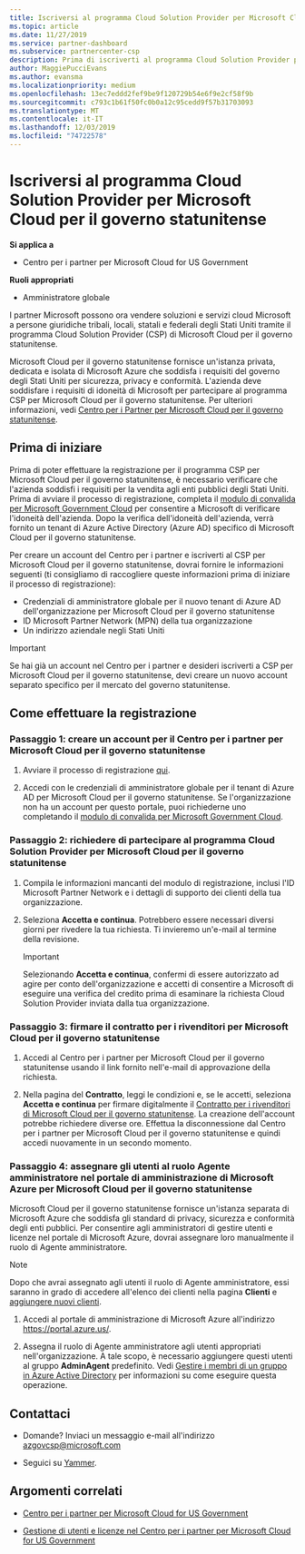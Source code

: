 ```yaml
---
title: Iscriversi al programma Cloud Solution Provider per Microsoft Cloud per il governo statunitense | Centro per i partner per Microsoft Cloud per il governo statunitense
ms.topic: article
ms.date: 11/27/2019
ms.service: partner-dashboard
ms.subservice: partnercenter-csp
description: Prima di iscriverti al programma Cloud Solution Provider per Microsoft Cloud per il governo statunitense, consulta queste informazioni sui requisiti del programma CSP.
author: MaggiePucciEvans
ms.author: evansma
ms.localizationpriority: medium
ms.openlocfilehash: 13ec7eddd2fef9be9f120729b54e6f9e2cf58f9b
ms.sourcegitcommit: c793c1b61f50fc0b0a12c95cedd9f57b31703093
ms.translationtype: MT
ms.contentlocale: it-IT
ms.lasthandoff: 12/03/2019
ms.locfileid: "74722578"
---
```

# <a name="enroll-in-the-cloud-solution-provider-program-for-microsoft-cloud-for-us-government"></a>Iscriversi al programma Cloud Solution Provider per Microsoft Cloud per il governo statunitense

**Si applica a**

- Centro per i partner per Microsoft Cloud for US Government

**Ruoli appropriati**

- Amministratore globale

I partner Microsoft possono ora vendere soluzioni e servizi cloud Microsoft a persone giuridiche tribali, locali, statali e federali degli Stati Uniti tramite il programma Cloud Solution Provider (CSP) di Microsoft Cloud per il governo statunitense. 

Microsoft Cloud per il governo statunitense fornisce un'istanza privata, dedicata e isolata di Microsoft Azure che soddisfa i requisiti del governo degli Stati Uniti per sicurezza, privacy e conformità. L'azienda deve soddisfare i requisiti di idoneità di Microsoft per partecipare al programma CSP per Microsoft Cloud per il governo statunitense. Per ulteriori informazioni, vedi [Centro per i Partner per Microsoft Cloud per il governo statunitense](partner-center-for-microsoft-us-govt-cloud.md).

## <a name="before-you-begin"></a>Prima di iniziare

Prima di poter effettuare la registrazione per il programma CSP per Microsoft Cloud per il governo statunitense, è necessario verificare che l'azienda soddisfi i requisiti per la vendita agli enti pubblici degli Stati Uniti. Prima di avviare il processo di registrazione, completa il [modulo di convalida per Microsoft Government Cloud](https://azuregov.microsoft.com/csp) per consentire a Microsoft di verificare l'idoneità dell'azienda. Dopo la verifica dell'idoneità dell'azienda, verrà fornito un tenant di Azure Active Directory (Azure AD) specifico di Microsoft Cloud per il governo statunitense.  

Per creare un account del Centro per i partner e iscriverti al CSP per Microsoft Cloud per il governo statunitense, dovrai fornire le informazioni seguenti (ti consigliamo di raccogliere queste informazioni prima di iniziare il processo di registrazione):

-  Credenziali di amministratore globale per il nuovo tenant di Azure AD dell'organizzazione per Microsoft Cloud per il governo statunitense
-  ID Microsoft Partner Network (MPN) della tua organizzazione 
-  Un indirizzo aziendale negli Stati Uniti

> [!IMPORTANT]  
> Se hai già un account nel Centro per i partner e desideri iscriverti a CSP per Microsoft Cloud per il governo statunitense, devi creare un nuovo account separato specifico per il mercato del governo statunitense.

## <a name="how-to-enroll"></a>Come effettuare la registrazione 

### <a name="step-1---create-a-partner-center-account-for-microsoft-cloud-for-us-government"></a>Passaggio 1: creare un account per il Centro per i partner per Microsoft Cloud per il governo statunitense

1.  Avviare il processo di registrazione [qui](https://partnercenter.microsoft.com/register/resellerusgjoinnow). 

2.  Accedi con le credenziali di amministratore globale per il tenant di Azure AD per Microsoft Cloud per il governo statunitense. Se l'organizzazione non ha un account per questo portale, puoi richiederne uno completando il [modulo di convalida per Microsoft Government Cloud](https://azuregov.microsoft.com/csp).


### <a name="step-2---apply-to-participate-in-the-cloud-solution-provider-program-for-microsoft-cloud-for-us-government"></a>Passaggio 2: richiedere di partecipare al programma Cloud Solution Provider per Microsoft Cloud per il governo statunitense

1.  Compila le informazioni mancanti del modulo di registrazione, inclusi l'ID Microsoft Partner Network e i dettagli di supporto dei clienti della tua organizzazione. 

2.  Seleziona **Accetta e continua**. Potrebbero essere necessari diversi giorni per rivedere la tua richiesta. Ti invieremo un'e-mail al termine della revisione.

    > [!IMPORTANT]  
    > Selezionando **Accetta e continua**, confermi di essere autorizzato ad agire per conto dell'organizzazione e accetti di consentire a Microsoft di eseguire una verifica del credito prima di esaminare la richiesta Cloud Solution Provider inviata dalla tua organizzazione.


### <a name="step-3---sign-the-reseller-agreement-for-microsoft-cloud-for-us-government"></a>Passaggio 3: firmare il contratto per i rivenditori per Microsoft Cloud per il governo statunitense

1. Accedi al Centro per i partner per Microsoft Cloud per il governo statunitense usando il link fornito nell'e-mail di approvazione della richiesta. 

2. Nella pagina del **Contratto**, leggi le condizioni e, se le accetti, seleziona **Accetta e continua** per firmare digitalmente il [Contratto per i rivenditori di Microsoft Cloud per il governo statunitense](https://go.microsoft.com/fwlink/p/?linkid=843364). La creazione dell'account potrebbe richiedere diverse ore. Effettua la disconnessione dal Centro per i partner per Microsoft Cloud per il governo statunitense e quindi accedi nuovamente in un secondo momento.


### <a name="step-4---assign-users-to-the-admin-agent-role-in-the-microsoft-azure-admin-portal-for-microsoft-cloud-for-us-government"></a>Passaggio 4: assegnare gli utenti al ruolo Agente amministratore nel portale di amministrazione di Microsoft Azure per Microsoft Cloud per il governo statunitense

Microsoft Cloud per il governo statunitense fornisce un'istanza separata di Microsoft Azure che soddisfa gli standard di privacy, sicurezza e conformità degli enti pubblici. Per consentire agli amministratori di gestire utenti e licenze nel portale di Microsoft Azure, dovrai assegnare loro manualmente il ruolo di Agente amministratore.

> [!NOTE]  
> Dopo che avrai assegnato agli utenti il ruolo di Agente amministratore, essi saranno in grado di accedere all'elenco dei clienti nella pagina **Clienti** e [aggiungere nuovi clienti](add-a-new-customer.md).   

1.  Accedi al portale di amministrazione di Microsoft Azure all'indirizzo https://portal.azure.us/.

2.  Assegna il ruolo di Agente amministratore agli utenti appropriati nell'organizzazione. A tale scopo, è necessario aggiungere questi utenti al gruppo **AdminAgent** predefinito. Vedi [Gestire i membri di un gruppo in Azure Active Directory](https://docs.microsoft.com/azure/active-directory/active-directory-groups-members-azure-portal) per informazioni su come eseguire questa operazione.
 
## <a name="connect-with-us"></a>Contattaci

- Domande? Inviaci un messaggio e-mail all'indirizzo azgovcsp@microsoft.com

- Seguici su [Yammer](https://www.yammer.com/cloudpartnercommunity/#/threads/inGroup?type=in_group&feedId=11509777&view=all). 

## <a name="related-topics"></a>Argomenti correlati

-  [Centro per i partner per Microsoft Cloud for US Government](partner-center-for-microsoft-us-govt-cloud.md)

-  [Gestione di utenti e licenze nel Centro per i partner per Microsoft Cloud for US Government](user-management-in-partner-center-for-microsoft-us-govt-cloud.md)


